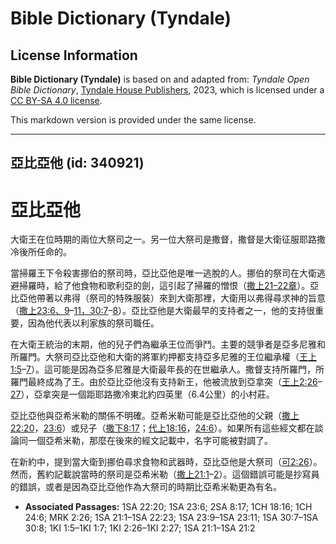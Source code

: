 # Bible Dictionary (Tyndale)

## License Information

**Bible Dictionary (Tyndale)** is based on and adapted from: _Tyndale Open Bible Dictionary_, [Tyndale House Publishers](https://tyndaleopenresources.com/), 2023, which is licensed under a [CC BY-SA 4.0 license](https://creativecommons.org/licenses/by-sa/4.0/legalcode.en).

This markdown version is provided under the same license.



--------------------------------

## 亞比亞他 (id: 340921)

亞比亞他
====

大衛王在位時期的兩位大祭司之一。另一位大祭司是撒督，撒督是大衛征服耶路撒冷後所任命的。

當掃羅王下令殺害挪伯的祭司時，亞比亞他是唯一逃脫的人。挪伯的祭司在大衛逃避掃羅時，給了他食物和歌利亞的劍，這引起了掃羅的憎恨（[撒上21–22章](https://ref.ly/1Sam21:1-1Sam22:23)）。亞比亞他帶著以弗得（祭司的特殊服裝）來到大衛那裡，大衛用以弗得尋求神的旨意（[撒上23:6、](https://ref.ly/1Sam23:6)[9](https://ref.ly/1Sam23:9-1Sam23:11)–[11](https://ref.ly/1Sam23:9-1Sam23:11)[，](https://ref.ly/1Sam23:6)[30:7](https://ref.ly/1Sam30:7-1Sam30:8)–[8](https://ref.ly/1Sam30:7-1Sam30:8)）。亞比亞他是大衛最早的支持者之一，他的支持很重要，因為他代表以利家族的祭司職任。

在大衛王統治的末期，他的兒子們為繼承王位而爭鬥。主要的競爭者是亞多尼雅和所羅門。大祭司亞比亞他和大衛的將軍約押都支持亞多尼雅的王位繼承權（[王上1:5](https://ref.ly/1Kgs1:5-1Kgs1:7)–[7](https://ref.ly/1Kgs1:5-1Kgs1:7)）。這可能是因為亞多尼雅是大衛最年長的在世繼承人。撒督支持所羅門，所羅門最終成為了王。由於亞比亞他沒有支持新王，他被流放到亞拿突（[王上2:26](https://ref.ly/1Kgs2:26-1Kgs2:27)–[27](https://ref.ly/1Kgs2:26-1Kgs2:27)），亞拿突是一個距耶路撒冷東北約四英里（6\.4公里）的小村莊。

亞比亞他與亞希米勒的關係不明確。亞希米勒可能是亞比亞他的父親（[撒上22:20](https://ref.ly/1Sam22:20)，[23:6](https://ref.ly/1Sam23:6)）或兒子（[撒下8:17](https://ref.ly/2Sam8:17)；[代上18:16](https://ref.ly/1Chr18:16)，[24:6](https://ref.ly/1Chr24:6)）。如果所有這些經文都在談論同一個亞希米勒，那麼在後來的經文記載中，名字可能被對調了。

在新約中，提到當大衛到挪伯尋求食物和武器時，亞比亞他是大祭司（[可2:26](https://ref.ly/Mark2:26)）。然而，舊約記載說當時的祭司是亞希米勒（[撒上21:1](https://ref.ly/1Sam21:1-1Sam21:2)–[2](https://ref.ly/1Sam21:1-1Sam21:2)）。這個錯誤可能是抄寫員的錯誤，或者是因為亞比亞他作為大祭司的時期比亞希米勒更為有名。

* **Associated Passages:** 1SA 22:20; 1SA 23:6; 2SA 8:17; 1CH 18:16; 1CH 24:6; MRK 2:26; 1SA 21:1–1SA 22:23; 1SA 23:9–1SA 23:11; 1SA 30:7–1SA 30:8; 1KI 1:5–1KI 1:7; 1KI 2:26–1KI 2:27; 1SA 21:1–1SA 21:2

